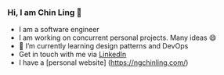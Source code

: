 ### Hi, I am Chin Ling 👋

<!--
**nchinling/nchinling** is a ✨ _special_ ✨ repository because its `README.md` (this file) appears on your GitHub profile.

Here are some ideas to get you started:

- 🌱 I’m currently learning design patterns
- 👯 I’m looking to collaborate on ...
- 🤔 I’m looking for help with ...
- 💬 Ask me about ...
- 📫 How to reach me: nchinling@gmail.com
- 😄 Pronouns: ...
- ⚡ Fun fact: ...
-->

- I am a software engineer
- I am working on concurrent personal projects. Many ideas 😄 
- 🌱 I’m currently learning design patterns and DevOps
- Get in touch with me via [LinkedIn](https://www.linkedin.com/in/chin-ling-ng/)
- I have a [personal website] (https://ngchinling.com/)  
